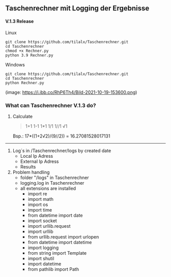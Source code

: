 ## Taschenrechner mit Logging der Ergebnisse 

#### V.1.3 Release


Linux
```
git clone https://github.com/tilalx/Taschenrechner.git
cd Taschenrechner
chmod +x Rechner.py
python 3.9 Rechner.py
```

Windows
```
git clone https://github.com/tilalx/Taschenrechner.git
cd Taschenrechner
python Rechner.py
```

(image: https://i.ibb.co/RhP6Th4/Bild-2021-10-19-153600.png)


### What can Taschenrechner V.1.3 do?
1. Calculate
    > 1+1
    > 1-1
    > 1*1
    > 1/1
    > 1//1
    > √1

    Bsp.: 17*((1+2√2)/(9//2))
        = 16.27081528017131
 
 ****

1. Log´s in /Taschenrechner/logs by created date
    - Local Ip Adress
    - External Ip Adress
    - Results
2. Problem handling
    - folder "/logs" in Taschenrechner
    - logging.log in Taschenrechner
    - all extensions are installed
        - import re
        - import math
        - import os
        - import time
        - from datetime import date
        - import socket
        - import urllib.request
        - import urllib
        - from urllib.request import urlopen
        - from datetime import datetime
        - import logging
        - from string import Template
        - import shutil
        - import datetime
        - from pathlib import Path


 


